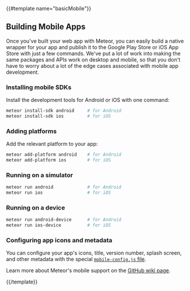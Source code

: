 {{#template name="basicMobile"}}

## Building Mobile Apps

Once you've built your web app with Meteor, you can easily build a native
wrapper for your app and publish it to the Google Play Store or iOS App Store
with just a few commands. We've put a lot of work into making the same packages
and APIs work on desktop and mobile, so that you don't have to worry about a lot
of the edge cases associated with mobile app development.

### Installing mobile SDKs

Install the development tools for Android or iOS with one command:

```bash
meteor install-sdk android     # for Android
meteor install-sdk ios         # for iOS
```

### Adding platforms

Add the relevant platform to your app:

```bash
meteor add-platform android    # for Android
meteor add-platform ios        # for iOS
```

### Running on a simulator

```bash
meteor run android             # for Android
meteor run ios                 # for iOS
```

### Running on a device

```bash
meteor run android-device      # for Android
meteor run ios-device          # for iOS
```

### Configuring app icons and metadata

You can configure your app's icons, title, version number, splash screen, and other metadata with the special [`mobile-config.js` file](#/full/mobileconfigjs).

Learn more about Meteor's mobile support on the [GitHub wiki page](https://github.com/meteor/meteor/wiki/Meteor-Cordova-Phonegap-integration).

{{/template}}